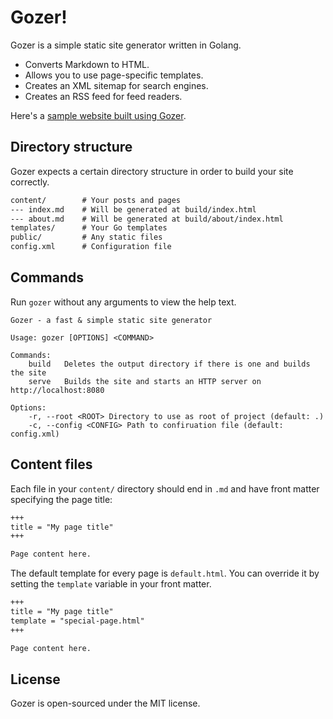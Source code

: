 # Gozer!

Gozer is a simple static site generator written in Golang.

- Converts Markdown to HTML.
- Allows you to use page-specific templates.
- Creates an XML sitemap for search engines.
- Creates an RSS feed for feed readers.

Here's a [sample website built using Gozer](https://github.com/dannyvankooten/www.dannyvankooten.com).

## Directory structure

Gozer expects a certain directory structure in order to build your site correctly.

```txt
content/        # Your posts and pages
--- index.md    # Will be generated at build/index.html
--- about.md    # Will be generated at build/about/index.html
templates/      # Your Go templates
public/         # Any static files
config.xml      # Configuration file
```

## Commands

Run `gozer` without any arguments to view the help text.

```
Gozer - a fast & simple static site generator

Usage: gozer [OPTIONS] <COMMAND>

Commands:
	build	Deletes the output directory if there is one and builds the site
	serve	Builds the site and starts an HTTP server on http://localhost:8080

Options:
	-r, --root <ROOT> Directory to use as root of project (default: .)
	-c, --config <CONFIG> Path to confiruation file (default: config.xml)
```


## Content files

Each file in your `content/` directory should end in `.md` and have front matter specifying the page title:

```md
+++
title = "My page title"
+++

Page content here.
```

The default template for every page is `default.html`. You can override it by setting the `template` variable in your front matter.

```md
+++
title = "My page title"
template = "special-page.html"
+++

Page content here.
```


## License

Gozer is open-sourced under the MIT license.
